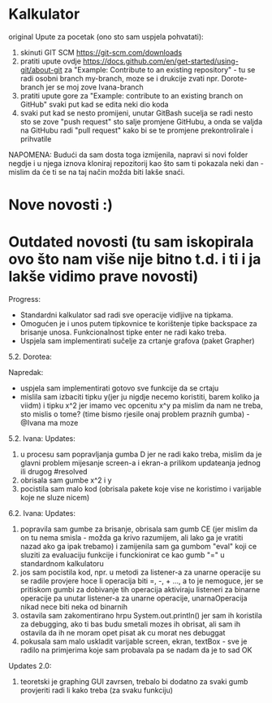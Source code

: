 # Kalkulator
original
Upute za pocetak (ono sto sam uspjela pohvatati): 
1) skinuti GIT SCM https://git-scm.com/downloads
2) pratiti upute ovdje https://docs.github.com/en/get-started/using-git/about-git za "Example: Contribute to an existing repository" - tu se radi osobni branch my-branch, moze se i drukcije zvati npr. Dorote-branch jer se moj zove Ivana-branch
3) pratiti upute gore za "Example: contribute to an existing branch on GitHub" svaki put kad se edita neki dio koda
4) svaki put kad se nesto promijeni, unutar GitBash sucelja se radi nesto sto se zove "push request" sto salje promjene GitHubu, a onda se valjda na GitHubu radi "pull request" kako bi se te promjene prekontrolirale i prihvatile

NAPOMENA:
Budući da sam dosta toga izmijenila, napravi si novi folder negdje i u njega iznova kloniraj repozitorij kao što sam ti pokazala neki dan - mislim da će ti se na taj način možda biti lakše snaći.

# Nove novosti :)

# Outdated novosti (tu sam iskopirala ovo što nam više nije bitno t.d. i ti i ja lakše vidimo prave novosti)
Progress:
- Standardni kalkulator sad radi sve operacije vidljive na tipkama. 
- Omogućen je i unos putem tipkovnice te korištenje tipke backspace za brisanje unosa. Funkcionalnost tipke enter ne radi kako treba.
- Uspjela sam implementirati sučelje za crtanje grafova (paket Grapher)
      
5.2. Dorotea:

Napredak:
- uspjela sam implementirati gotovo sve funkcije da se crtaju
- mislila sam izbaciti tipku y(jer ju nigdje necemo koristiti, barem koliko ja viidm) i tipku x^2 jer imamo vec opcenitu x^y pa mislim da nam ne treba, sto mislis o tome? (time bismo rjesile onaj problem praznih gumba) -@Ivana ma moze 

5.2. Ivana:
Updates:
1) u procesu sam popravljanja gumba D jer ne radi kako treba, mislim da je glavni problem mijesanje screen-a i ekran-a prilikom updateanja jednog ili drugog #resolved
2) obrisala sam gumbe x^2 i y
3) pocistila sam malo kod (obrisala pakete koje vise ne koristimo i varijable koje ne sluze nicem)

6.2. Ivana:
Updates:
1) popravila sam gumbe za brisanje, obrisala sam gumb CE (jer mislim da on tu nema smisla - možda ga krivo razumijem, ali lako ga je vratiti nazad ako ga ipak trebamo) i zamijenila sam ga gumbom "eval" koji ce sluziti za evaluaciju funkcije i funckionirat ce kao gumb "=" u standardnom kalkulatoru
2) jos sam pocistila kod, npr. u metodi za listener-a za unarne operacije su se radile provjere hoce li operacija biti =, -, + ..., a to je nemoguce, jer se pritiskom gumbi za dobivanje tih operacija aktiviraju listeneri za binarne operacije pa unutar listener-a za unarne operacije, unarnaOperacija nikad nece biti neka od binarnih
3) ostavila sam zakomentirano hrpu System.out.println() jer sam ih koristila za debugging, ako ti bas budu smetali mozes ih obrisat, ali sam ih ostavila da ih ne moram opet pisat ak cu morat nes debuggat
4) pokusala sam malo uskladit varijable screen, ekran, textBox - sve je radilo na primjerima koje sam probavala pa se nadam da je to sad OK

Updates 2.0:
1) teoretski je graphing GUI zavrsen, trebalo bi dodatno za svaki gumb provjeriti radi li kako treba (za svaku funkciju)
